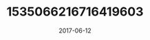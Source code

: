 ---
title: "1535066216716419603"
cover: "2017-06-12 06.49.34 1535066216716419603_46248401"
photo: "2017-06-12 06.49.34 1535066216716419603_46248401"
date: "2017-06-12"
type: "photo"
---